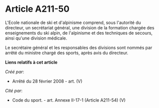 # Article A211-50

L'Ecole nationale de ski et d'alpinisme comprend, sous l'autorité du directeur, un secrétariat général, une division de la
formation chargée des enseignements du ski alpin, de l'alpinisme et des techniques de secours, ainsi qu'une division
médicale.

Le secrétaire général et les responsables des divisions sont nommés par arrêté du ministre chargé des sports, après avis du
directeur.

**Liens relatifs à cet article**

_Créé par_:

  - Arrêté du 28 février 2008 - art. (V)

_Cité par_:

  - Code du sport. - art. Annexe II-17-1 (Article A211-54) (V)
